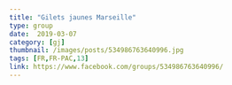 ```yaml
---
title: "Gilets jaunes Marseille"
type: group
date:  2019-03-07
category: [gj]
thumbnail: /images/posts/534986763640996.jpg
tags: [FR,FR-PAC,13]
link: https://www.facebook.com/groups/534986763640996/
---
```

